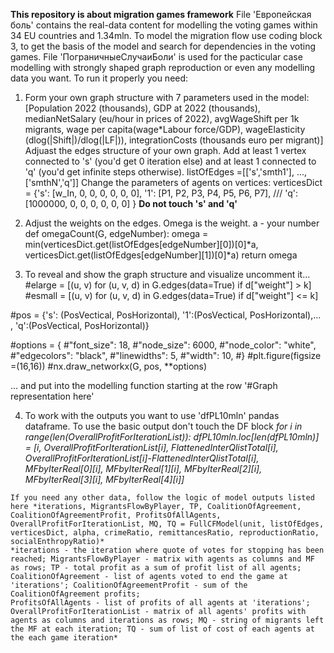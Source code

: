 **This repository is about migration games framework** 
File 'Европейская боль' contains the real-data content for modelling the voting games within 34 EU countries and 1.34mln. To model the migration flow use coding block 3, to get the basis of the model and search for dependencies in the voting games.
File 'ПограничныеСлучаиБоли' is used for the pacticular case modelling with strongly shaped graph reproduction or even any modelling data you want. To run it properly you need:
1. Form your own graph structure with 7 parameters used in the model: [Population 2022 (thousands), GDP at 2022 (thousands), medianNetSalary (eu/hour in prices of 2022), avgWageShift per 1k migrants, wage per capita(wage*Labour force/GDP), wageElasticity (dlog(|Shift|)/dlog(|LF|)), integrationCosts (thousands euro per migrant)]
 Adjuast the edges structure of your own graph. Add at least 1 vertex connected to 's' (you'd get 0 iteration else) and at least 1 connected to 'q' (you'd get infinite steps otherwise).  listOfEdges =[['s','smth1'], ..., ['smthN','q']]
  Change the parameters of agents on vertices:
  verticesDict = {'s': [w_In, 0, 0, 0, 0, 0, 0],
                '1': [P1, P2, P3, P4, P5,  P6, P7],
                ///
                'q':[1000000, 0, 0, 0, 0, 0, 0]
}
**Do not touch 's' and 'q'**

2. Adjust the weights on the edges. Omega is the weight. a - your number
   def omegaCount(G, edgeNumber):
  omega = min(verticesDict.get(listOfEdges[edgeNumber][0])[0]*a, verticesDict.get(listOfEdges[edgeNumber][1])[0]*a)
  return omega

3. To reveal and show the graph structure and visualize uncomment it...
  #elarge = [(u, v) for (u, v, d) in G.edges(data=True) if d["weight"] > k]
  #esmall = [(u, v) for (u, v, d) in G.edges(data=True) if d["weight"] <= k]

  #pos = {'s': (PosVectical, PosHorizontal), '1':(PosVectical, PosHorizontal),... , 'q':(PosVectical, PosHorizontal)}

  #options = {
      #"font_size": 18,
      #"node_size": 6000,
      #"node_color": "white",
      #"edgecolors": "black",
      #"linewidths": 5,
      #"width": 10,
  #}
  #plt.figure(figsize =(16,16))
  #nx.draw_networkx(G, pos, **options)

  ... and put into the modelling function starting at the row '#Graph representation here'

  4. To work with the outputs you want to use 'dfPL10mln' pandas dataframe. To use the basic output don't touch the DF block
     *for i in range(len(OverallProfitForIterationList)):
      dfPL10mln.loc[len(dfPL10mln)] = [i, OverallProfitForIterationList[i], FlattenedInterQlistTotal[i], OverallProfitForIterationList[i]-FlattenedInterQlistTotal[i], MFbyIterReal[0][i], MFbyIterReal[1][i], MFbyIterReal[2][i], MFbyIterReal[3][i], MFbyIterReal[4][i]]*

    If you need any other data, follow the logic of model outputs listed here *iterations, MigrantsFlowByPlayer, TP, CoalitionOfAgreement, CoalitionOfAgreementProfit, ProfitsOfAllAgents, OverallProfitForIterationList, MQ, TQ = FullCFModel(unit, listOfEdges, verticesDict, alpha, crimeRatio, remittancesRatio, reproductionRatio, socialEnthropyRatio)*
    *iterations - the iteration where quote of votes for stopping has been reached; MigrantsFlowByPlayer - matrix with agents as columns and MF as rows; TP - total profit as a sum of profit list of all agents; CoalitionOfAgreement - list of agents voted to end the game at 'iterations'; CoalitionOfAgreementProfit - sum of the CoalitionOfAgreement profits; 
    ProfitsOfAllAgents - list of profits of all agents at 'iterations'; OverallProfitForIterationList - matrix of all agents' profits with agents as columns and iterations as rows; MQ - string of migrants left the MF at each iteration; TQ - sum of list of cost of each agents at the each game iteration*
